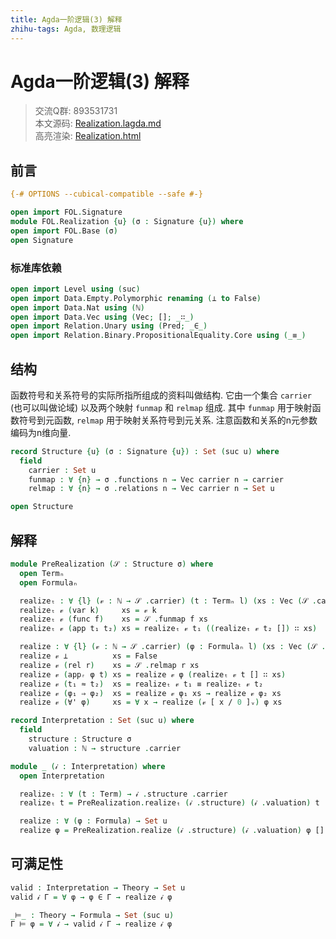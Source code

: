 ```yaml
---
title: Agda一阶逻辑(3) 解释
zhihu-tags: Agda, 数理逻辑
---
```


# Agda一阶逻辑(3) 解释

> 交流Q群: 893531731  
> 本文源码: [Realization.lagda.md](https://github.com/choukh/agda-flypitch/blob/main/src/FOL/Realization.lagda.md)  
> 高亮渲染: [Realization.html](https://choukh.github.io/agda-flypitch/FOL.Realization.html)  

## 前言

```agda
{-# OPTIONS --cubical-compatible --safe #-}

open import FOL.Signature
module FOL.Realization {u} (σ : Signature {u}) where
open import FOL.Base (σ)
open Signature
```

### 标准库依赖

```agda
open import Level using (suc)
open import Data.Empty.Polymorphic renaming (⊥ to False)
open import Data.Nat using (ℕ)
open import Data.Vec using (Vec; []; _∷_)
open import Relation.Unary using (Pred; _∈_)
open import Relation.Binary.PropositionalEquality.Core using (_≡_)
```

## 结构

函数符号和关系符号的实际所指所组成的资料叫做结构. 它由一个集合 `carrier` (也可以叫做论域) 以及两个映射 `funmap` 和 `relmap` 组成. 其中 `funmap` 用于映射函数符号到元函数, `relmap` 用于映射关系符号到元关系. 注意函数和关系的n元参数编码为n维向量.

```agda
record Structure {u} (σ : Signature {u}) : Set (suc u) where
  field
    carrier : Set u
    funmap : ∀ {n} → σ .functions n → Vec carrier n → carrier
    relmap : ∀ {n} → σ .relations n → Vec carrier n → Set u

open Structure
```

## 解释

```agda
module PreRealization (𝒮 : Structure σ) where
  open Termₙ
  open Formulaₙ

  realizeₜ : ∀ {l} (𝓋 : ℕ → 𝒮 .carrier) (t : Termₙ l) (xs : Vec (𝒮 .carrier) l) → 𝒮 .carrier
  realizeₜ 𝓋 (var k)     xs = 𝓋 k
  realizeₜ 𝓋 (func f)    xs = 𝒮 .funmap f xs
  realizeₜ 𝓋 (app t₁ t₂) xs = realizeₜ 𝓋 t₁ ((realizeₜ 𝓋 t₂ []) ∷ xs)

  realize : ∀ {l} (𝓋 : ℕ → 𝒮 .carrier) (φ : Formulaₙ l) (xs : Vec (𝒮 .carrier) l) → Set u
  realize 𝓋 ⊥          xs = False
  realize 𝓋 (rel r)    xs = 𝒮 .relmap r xs
  realize 𝓋 (appᵣ φ t) xs = realize 𝓋 φ (realizeₜ 𝓋 t [] ∷ xs)
  realize 𝓋 (t₁ ≈ t₂)  xs = realizeₜ 𝓋 t₁ ≡ realizeₜ 𝓋 t₂
  realize 𝓋 (φ₁ ⇒ φ₂)  xs = realize 𝓋 φ₁ xs → realize 𝓋 φ₂ xs
  realize 𝓋 (∀' φ)     xs = ∀ x → realize (𝓋 [ x / 0 ]ᵥ) φ xs
```

```agda
record Interpretation : Set (suc u) where
  field
    structure : Structure σ
    valuation : ℕ → structure .carrier
```

```agda
module _ (𝒾 : Interpretation) where
  open Interpretation

  realizeₜ : ∀ (t : Term) → 𝒾 .structure .carrier
  realizeₜ t = PreRealization.realizeₜ (𝒾 .structure) (𝒾 .valuation) t []

  realize : ∀ (φ : Formula) → Set u
  realize φ = PreRealization.realize (𝒾 .structure) (𝒾 .valuation) φ []
```

## 可满足性

```agda
valid : Interpretation → Theory → Set u
valid 𝒾 Γ = ∀ φ → φ ∈ Γ → realize 𝒾 φ

_⊨_ : Theory → Formula → Set (suc u)
Γ ⊨ φ = ∀ 𝒾 → valid 𝒾 Γ → realize 𝒾 φ
```
